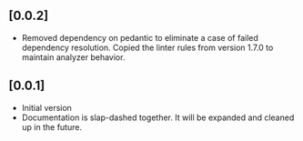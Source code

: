 ## [0.0.2]

- Removed dependency on pedantic to eliminate a case of failed dependency resolution. Copied the linter rules from version 1.7.0 to maintain analyzer behavior.

## [0.0.1]

- Initial version
- Documentation is slap-dashed together. It will be expanded and cleaned up in the future.
